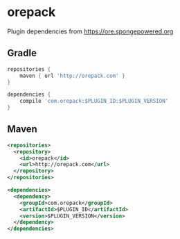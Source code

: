 # orepack
Plugin dependencies from https://ore.spongepowered.org

## Gradle
```gradle
repositories {
    maven { url 'http://orepack.com' }
}

dependencies {
    compile 'com.orepack:$PLUGIN_ID:$PLUGIN_VERSION'
}
```

## Maven
```xml
<repositories>
  <repository>
    <id>orepack</id>
    <url>http://orepack.com</url>
  </repository>
</repositories>

<dependencies>
  <dependency>
    <groupId>com.orepack</groupId>
    <artifactId>$PLUGIN_ID</artifactId>
    <version>$PLUGIN_VERSION</version>
  </dependency>
</dependencies>
```